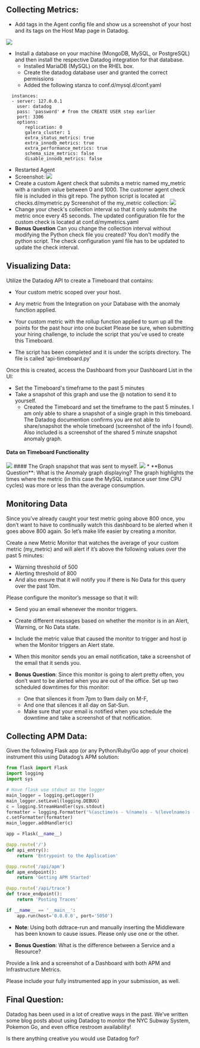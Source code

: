 ## Collecting Metrics:

* Add tags in the Agent config file and show us a screenshot of your host and its tags on the Host Map page in Datadog.
<img src=screenshots/screenshot1.png>

* Install a database on your machine (MongoDB, MySQL, or PostgreSQL) and then install the respective Datadog integration for that database. 
  * Installed MariaDB (MySQL) on the RHEL box.
  * Create the datadog database user and granted the correct permissions
  * Added the following stanza to conf.d/mysql.d/conf.yaml
```
  instances:
  - server: 127.0.0.1
    user: datadog
    pass: 'password' # from the CREATE USER step earlier
    port: 3306
    options:
       replication: 0
       galera_cluster: 1
       extra_status_metrics: true
       extra_innodb_metrics: true
       extra_performance_metrics: true
       schema_size_metrics: false
       disable_innodb_metrics: false
```
  * Restarted Agent
  * Screenshot:
    <img src=screenshots/screenshot2.png>
* Create a custom Agent check that submits a metric named my_metric with a random value between 0 and 1000.
  The customer agent check file is included in this git repo.  The python script is located at checks.d/mymetric.py 
  Screenshot of the my_metric collection:
  <img src=screenshots/screenshot3.png>
* Change your check's collection interval so that it only submits the metric once every 45 seconds.
  The updated configuration file for the custom check is located at conf.d/mymetrics.yaml 
* **Bonus Question** Can you change the collection interval without modifying the Python check file you created?
  You don't modify the python script.  The check configuration yaml file has to be updated to update the check interval.

## Visualizing Data:

Utilize the Datadog API to create a Timeboard that contains:

* Your custom metric scoped over your host.
* Any metric from the Integration on your Database with the anomaly function applied.
* Your custom metric with the rollup function applied to sum up all the points for the past hour into one bucket
Please be sure, when submitting your hiring challenge, to include the script that you've used to create this Timeboard.


* The script has been completed and it is under the scripts directory.  The file is called 'api-timeboard.py'

Once this is created, access the Dashboard from your Dashboard List in the UI:

* Set the Timeboard's timeframe to the past 5 minutes
* Take a snapshot of this graph and use the @ notation to send it to yourself.
  * Created the Timeboard and set the timeframe to the past 5 minutes.  I am only able to share a snapshot of a single graph in this timeboard.   The Datadog documention confirms you are not able to share/snapshot the whole timeboard (screenshot of the info I found).   Also included is a screenshot of the shared 5 minute snapshot anomaly graph.   
#### Data on Timeboard Functionality
<img src=screenshots/timeboarddata.png>
#### The Graph snapshot that was sent to myself.
<img src=screenshots/last5minutes.png>
* **Bonus Question**: What is the Anomaly graph displaying?
The graph highlights the times where the metric (in this case the MySQL instance user time CPU cycles) was more or less than the average consumption.

## Monitoring Data

Since you’ve already caught your test metric going above 800 once, you don’t want to have to continually watch this dashboard to be alerted when it goes above 800 again. So let’s make life easier by creating a monitor.

Create a new Metric Monitor that watches the average of your custom metric (my_metric) and will alert if it’s above the following values over the past 5 minutes:

* Warning threshold of 500
* Alerting threshold of 800
* And also ensure that it will notify you if there is No Data for this query over the past 10m.

Please configure the monitor’s message so that it will:

* Send you an email whenever the monitor triggers.
* Create different messages based on whether the monitor is in an Alert, Warning, or No Data state.
* Include the metric value that caused the monitor to trigger and host ip when the Monitor triggers an Alert state.
* When this monitor sends you an email notification, take a screenshot of the email that it sends you.

* **Bonus Question**: Since this monitor is going to alert pretty often, you don’t want to be alerted when you are out of the office. Set up two scheduled downtimes for this monitor:

  * One that silences it from 7pm to 9am daily on M-F,
  * And one that silences it all day on Sat-Sun.
  * Make sure that your email is notified when you schedule the downtime and take a screenshot of that notification.

## Collecting APM Data:

Given the following Flask app (or any Python/Ruby/Go app of your choice) instrument this using Datadog’s APM solution:

```python
from flask import Flask
import logging
import sys

# Have flask use stdout as the logger
main_logger = logging.getLogger()
main_logger.setLevel(logging.DEBUG)
c = logging.StreamHandler(sys.stdout)
formatter = logging.Formatter('%(asctime)s - %(name)s - %(levelname)s - %(message)s')
c.setFormatter(formatter)
main_logger.addHandler(c)

app = Flask(__name__)

@app.route('/')
def api_entry():
    return 'Entrypoint to the Application'

@app.route('/api/apm')
def apm_endpoint():
    return 'Getting APM Started'

@app.route('/api/trace')
def trace_endpoint():
    return 'Posting Traces'

if __name__ == '__main__':
    app.run(host='0.0.0.0', port='5050')
```

* **Note**: Using both ddtrace-run and manually inserting the Middleware has been known to cause issues. Please only use one or the other.

* **Bonus Question**: What is the difference between a Service and a Resource?

Provide a link and a screenshot of a Dashboard with both APM and Infrastructure Metrics.

Please include your fully instrumented app in your submission, as well.

## Final Question:

Datadog has been used in a lot of creative ways in the past. We’ve written some blog posts about using Datadog to monitor the NYC Subway System, Pokemon Go, and even office restroom availability!

Is there anything creative you would use Datadog for?
